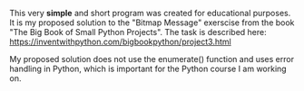 This very **simple** and short program was created for educational purposes. It is my proposed solution to the "Bitmap Message" exerscise from the book "The Big Book of Small Python Projects". The task is described here:
https://inventwithpython.com/bigbookpython/project3.html

My proposed solution does not use the enumerate() function and uses error handling in Python, which is important for the Python course I am working on.
